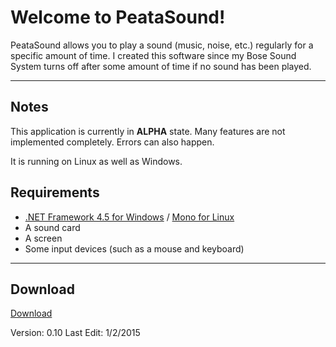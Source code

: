 Welcome to PeataSound!
===================


PeataSound allows you to play a sound (music, noise, etc.) regularly for a specific amount of time.
I created this software since my Bose Sound System turns off after some amount of time if no sound has been played. 

----------



Notes
-------------

This application is currently in **ALPHA** state. Many features are not implemented completely. Errors can also happen.

It is running on Linux as well as Windows.

Requirements
-------------

 - [.NET Framework 4.5 for Windows](http://www.microsoft.com/en-us/download/details.aspx?id=30653) / [Mono for Linux](www.mono-project.com/docs/getting-started/install/linux/)
 - A sound card
 - A screen
 - Some input devices (such as  a mouse and keyboard)

----------

 
Download
-------------
[Download](https://github.com/intdel/PeataSound/blob/master/PeataSound/PeataSoundPortable.zip)

Version: 0.10
Last Edit: 1/2/2015